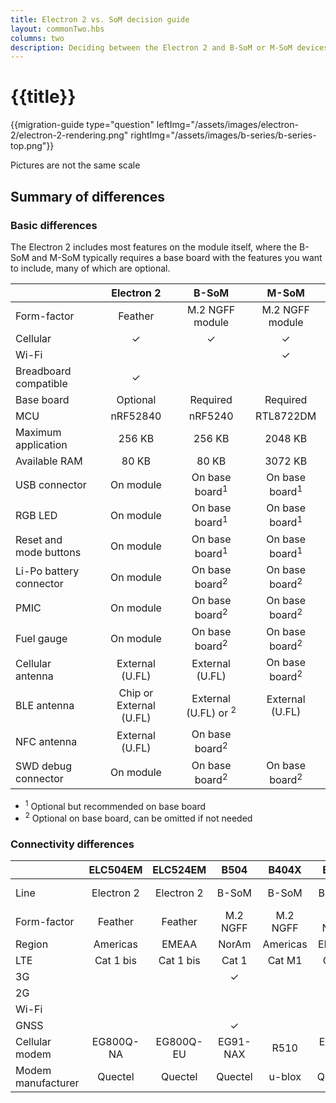 ```yaml
---
title: Electron 2 vs. SoM decision guide
layout: commonTwo.hbs
columns: two
description: Deciding between the Electron 2 and B-SoM or M-SoM devices
---
```


# {{title}}

{{migration-guide type="question" leftImg="/assets/images/electron-2/electron-2-rendering.png" rightImg="/assets/images/b-series/b-series-top.png"}}

<p class="attribution">Pictures are not the same scale</p>


## Summary of differences

### Basic differences

The Electron 2 includes most features on the module itself, where the B-SoM and M-SoM typically requires a base board with the features you want to include, many of which are optional.

|      | Electron 2 | B-SoM | M-SoM |
| :--- | :---: | :---: | :---: |
| Form-factor | Feather | M.2 NGFF module |M.2 NGFF module |
| Cellular | &check; | &check; | &check; |
| Wi-Fi | | | &check; |
| Breadboard compatible | &check; | | |
| Base board | Optional | Required | Required |
| MCU | nRF52840 | nRF5240 | RTL8722DM |
| Maximum application | 256 KB | 256 KB | 2048 KB |
| Available RAM | 80 KB | 80 KB | 3072 KB |
| USB connector | On module | On base board<sup>1</sup> |On base board<sup>1</sup> |
| RGB LED | On module | On base board<sup>1</sup> | On base board<sup>1</sup> |
| Reset and mode buttons | On module | On base board<sup>1</sup> | On base board<sup>1</sup> |
| Li-Po battery connector | On module | On base board<sup>2</sup> | On base board<sup>2</sup> |
| PMIC | On module | On base board<sup>2</sup> | On base board<sup>2</sup> |
| Fuel gauge | On module | On base board<sup>2</sup> | On base board<sup>2</sup> |
| Cellular antenna | External (U.FL) | External (U.FL) | On base board<sup>2</sup> |
| BLE antenna | Chip or External (U.FL) | External (U.FL) or <sup>2</sup> | External (U.FL) |
| NFC antenna | External (U.FL) | On base board<sup>2</sup> | |
| SWD debug connector | On module | On base board<sup>2</sup> | On base board<sup>2</sup> |

- <sup>1</sup> Optional but recommended on base board
- <sup>2</sup> Optional on base board, can be omitted if not needed

### Connectivity differences

|      | ELC504EM | ELC524EM | B504 | B404X | B524 | M404 | M524 |
| :--- | :---: | :---: | :---: | :---: | :---: | :---: | :---: |
| Line | Electron 2 | Electron 2 | B-SoM | B-SoM | B-SoM | M-SoM | M-SoM |
| Form-factor | Feather | Feather | M.2 NGFF | M.2 NGFF | M.2 NGFF | M.2 NGFF | M.2 NGFF |
| Region | Americas | EMEAA | NorAm | Americas |  EMEAA | NorAm | EMEAA |
| LTE | Cat 1 bis | Cat 1 bis | Cat 1 | Cat M1 | Cat 1 | Cat M1 | Cat 1 |
| 3G | | | &check; | | &check; | | &check; |
| 2G | | | | | &check; | | &check; |
| Wi-Fi | | | | | | &check; | &check; |
| GNSS | | | &check; | | | &check; | &check; |
| Cellular modem | EG800Q-NA | EG800Q-EU | EG91-NAX | R510 | EG91-E | BG95-M5 | EG91-EX |
| Modem manufacturer | Quectel | Quectel | Quectel | u-blox | Quectel | Quectel | Quectel |
